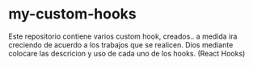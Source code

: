 # my-custom-hooks

Este repositorio contiene varios custom hook, creados.. a medida ira creciendo de acuerdo a los trabajos que se realicen. Dios mediante colocare las descricion y uso de cada uno de los hooks. (React Hooks)
